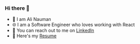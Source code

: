 ### Hi there 👋

- :man: I am Ali Nauman
- :globe_with_meridians: I am a Software Engineer who loves working with React
- :link: You can reach out to me on [LinkedIn](https://www.linkedin.com/in/ali-nauman-qureshi/)
- :file_folder: Here's my [Resume](./Ali%20Nauman%20Qureshi%20-%20Resume.pdf)
